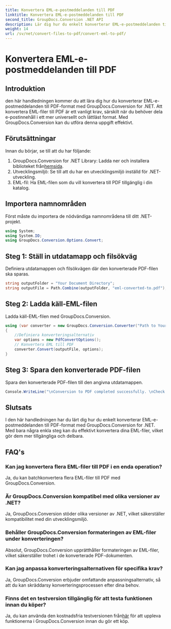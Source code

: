 ```yaml
---
title: Konvertera EML-e-postmeddelanden till PDF
linktitle: Konvertera EML-e-postmeddelanden till PDF
second_title: GroupDocs.Conversion .NET API
description: Lär dig hur du enkelt konverterar EML-e-postmeddelanden till PDF med GroupDocs.Conversion for .NET.
weight: 14
url: /sv/net/convert-files-to-pdf/convert-eml-to-pdf/
---
```


# Konvertera EML-e-postmeddelanden till PDF

## Introduktion
den här handledningen kommer du att lära dig hur du konverterar EML-e-postmeddelanden till PDF-format med GroupDocs.Conversion for .NET. Att konvertera EML-filer till PDF är ett vanligt krav, särskilt när du behöver dela e-postinnehåll i ett mer universellt och lättläst format. Med GroupDocs.Conversion kan du utföra denna uppgift effektivt.
## Förutsättningar
Innan du börjar, se till att du har följande:
1.  GroupDocs.Conversion for .NET Library: Ladda ner och installera biblioteket från[hemsida](https://releases.groupdocs.com/conversion/net/).
2. Utvecklingsmiljö: Se till att du har en utvecklingsmiljö inställd för .NET-utveckling.
3. EML-fil: Ha EML-filen som du vill konvertera till PDF tillgänglig i din katalog.

## Importera namnområden
Först måste du importera de nödvändiga namnområdena till ditt .NET-projekt. 
```csharp
using System;
using System.IO;
using GroupDocs.Conversion.Options.Convert;
```
## Steg 1: Ställ in utdatamapp och filsökväg
Definiera utdatamappen och filsökvägen där den konverterade PDF-filen ska sparas.
```csharp
string outputFolder = "Your Document Directory";
string outputFile = Path.Combine(outputFolder, "eml-converted-to.pdf");
```
## Steg 2: Ladda käll-EML-filen
Ladda käll-EML-filen med GroupDocs.Conversion.
```csharp
using (var converter = new GroupDocs.Conversion.Converter("Path to Your EML File"))
{
    //Definiera konverteringsalternativ
    var options = new PdfConvertOptions();
    // Konvertera EML till PDF
    converter.Convert(outputFile, options);
}
```
## Steg 3: Spara den konverterade PDF-filen
Spara den konverterade PDF-filen till den angivna utdatamappen.
```csharp
Console.WriteLine("\nConversion to PDF completed successfully. \nCheck output in {0}", outputFolder);
```

## Slutsats
I den här handledningen har du lärt dig hur du enkelt konverterar EML-e-postmeddelanden till PDF-format med GroupDocs.Conversion for .NET. Med bara några enkla steg kan du effektivt konvertera dina EML-filer, vilket gör dem mer tillgängliga och delbara.
## FAQ's
### Kan jag konvertera flera EML-filer till PDF i en enda operation?
Ja, du kan batchkonvertera flera EML-filer till PDF med GroupDocs.Conversion.
### Är GroupDocs.Conversion kompatibel med olika versioner av .NET?
Ja, GroupDocs.Conversion stöder olika versioner av .NET, vilket säkerställer kompatibilitet med din utvecklingsmiljö.
### Behåller GroupDocs.Conversion formateringen av EML-filer under konverteringen?
Absolut, GroupDocs.Conversion upprätthåller formateringen av EML-filer, vilket säkerställer trohet i de konverterade PDF-dokumenten.
### Kan jag anpassa konverteringsalternativen för specifika krav?
Ja, GroupDocs.Conversion erbjuder omfattande anpassningsalternativ, så att du kan skräddarsy konverteringsprocessen efter dina behov.
### Finns det en testversion tillgänglig för att testa funktionen innan du köper?
 Ja, du kan använda den kostnadsfria testversionen från[här](https://releases.groupdocs.com/) för att uppleva funktionerna i GroupDocs.Conversion innan du gör ett köp.